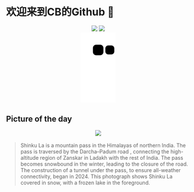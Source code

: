 
# 欢迎来到CB的Github 👋

<div align="center">
  <img height="137px" src="https://github-readme-stats.vercel.app/api?username=SuperCB&show_icons=true&theme=radical" />
  <img height="137px" src="https://github-readme-stats.vercel.app/api/top-langs/?username=SuperCB&hide_title=true&hide_border=true&layout=compact&langs_count=6&text_color=000&icon_color=fff" />
</div>


<div align="center">
    <img src="./contribution-snake/github-contribution-grid-snake.svg" />
</div>



## Picture of the day
<div align="center">
  <img width=400px src="https://upload.wikimedia.org/wikipedia/commons/thumb/f/fc/Frozen_Lake_Shinko_La_Lahaul_Jun24_A7CR_00315.jpg/750px-Frozen_Lake_Shinko_La_Lahaul_Jun24_A7CR_00315.jpg" />
</div>

>Shinku La  is a  mountain pass  in the  Himalayas  of northern India. The pass is traversed by the  Darcha–Padum road , connecting the high-altitude region of  Zanskar  in  Ladakh  with the rest of India. The pass becomes snowbound in the winter, leading to the closure of the road. The construction of a tunnel under the pass, to ensure all-weather connectivity, began in 2024. This photograph shows Shinku La covered in snow, with a frozen lake in the foreground.


